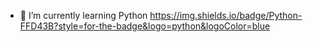 - 🌱 I’m currently learning Python
https://img.shields.io/badge/Python-FFD43B?style=for-the-badge&logo=python&logoColor=blue


<!---
Jedddy/Jedddy is a ✨ special ✨ repository because its `README.md` (this file) appears on your GitHub profile.
You can click the Preview link to take a look at your changes.
--->
